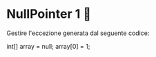 # NullPointer 1 :kick_scooter: 

Gestire l'eccezione generata dal seguente codice:

int[] array = null;
array[0] = 1;
